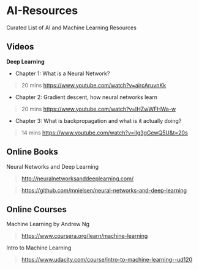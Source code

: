 # AI-Resources
Curated List of AI and Machine Learning Resources

## Videos

**Deep Learning**

- Chapter 1: What is a Neural Network?
> 20 mins
> https://www.youtube.com/watch?v=aircAruvnKk
    
- Chapter 2: Gradient descent, how neural networks learn
> 20 mins
> https://www.youtube.com/watch?v=IHZwWFHWa-w

- Chapter 3: What is backpropagation and what is it actually doing?
> 14 mins
> https://www.youtube.com/watch?v=Ilg3gGewQ5U&t=20s

## Online Books

Neural Networks and Deep Learning
> http://neuralnetworksanddeeplearning.com/

> https://github.com/mnielsen/neural-networks-and-deep-learning

## Online Courses

Machine Learning by Andrew Ng
> https://www.coursera.org/learn/machine-learning

Intro to Machine Learning
> https://www.udacity.com/course/intro-to-machine-learning--ud120